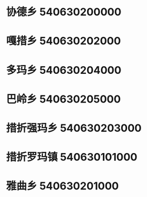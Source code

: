 # 协德乡 540630200000
# 嘎措乡 540630202000
# 多玛乡 540630204000
# 巴岭乡 540630205000
# 措折强玛乡 540630203000
# 措折罗玛镇 540630101000
# 雅曲乡 540630201000
